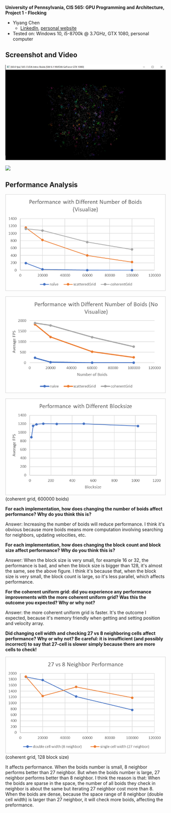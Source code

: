 **University of Pennsylvania, CIS 565: GPU Programming and Architecture,
Project 1 - Flocking**

* Yiyang Chen
  * [LinkedIn](https://www.linkedin.com/in/yiyang-chen-6a7641210/), [personal website](https://cyy0915.github.io/)
* Tested on: Windows 10, i5-8700k @ 3.7GHz, GTX 1080, personal computer

## Screenshot and Video

![](images/screenShot.png)

![](images/gif.gif)

## Performance Analysis

![](images/boidsNum1.png)

![](images/boidsNum2.png)

![](images/blockSize.png)
(coherent grid, 600000 boids)

**For each implementation, how does changing the number of boids affect
performance? Why do you think this is?**

Answer: Increasing the number of boids will reduce performance. I think it's obvious because more boids means more computation involving searching for neighbors, updating velocities, etc.


**For each implementation, how does changing the block count and block size
affect performance? Why do you think this is?**

Answer: When the block size is very small, for example 16 or 32, the performance is bad, and when the block size is bigger than 128, it's almost the same, see the above figure. I think it's because that, when the block size is very small, the block count is large, so it's less parallel, which affects performance.

**For the coherent uniform grid: did you experience any performance improvements
with the more coherent uniform grid? Was this the outcome you expected?
Why or why not?**

Answer: the more coherent uniform grid is faster. It's the outcome I expected, because it's memory friendly when getting and setting position and velocity array. 

**Did changing cell width and checking 27 vs 8 neighboring cells affect performance?
Why or why not? Be careful: it is insufficient (and possibly incorrect) to say
that 27-cell is slower simply because there are more cells to check!**

![](images/neighbor.png)
(coherent grid, 128 block size)

It affects performance. When the boids number is small, 8 neighbor performs better than 27 neighbor. But when the boids number is large, 27 neighbor performs better than 8 neighbor. I think the reason is that: When the boids are sparse in the space, the number of all boids they check in neighbor is about the same but iterating 27 neighbor cost more than 8. When the boids are dense, because the space range of 8 neighbor (double cell width) is larger than 27 neighbor, it will check more boids, affecting the preformance.